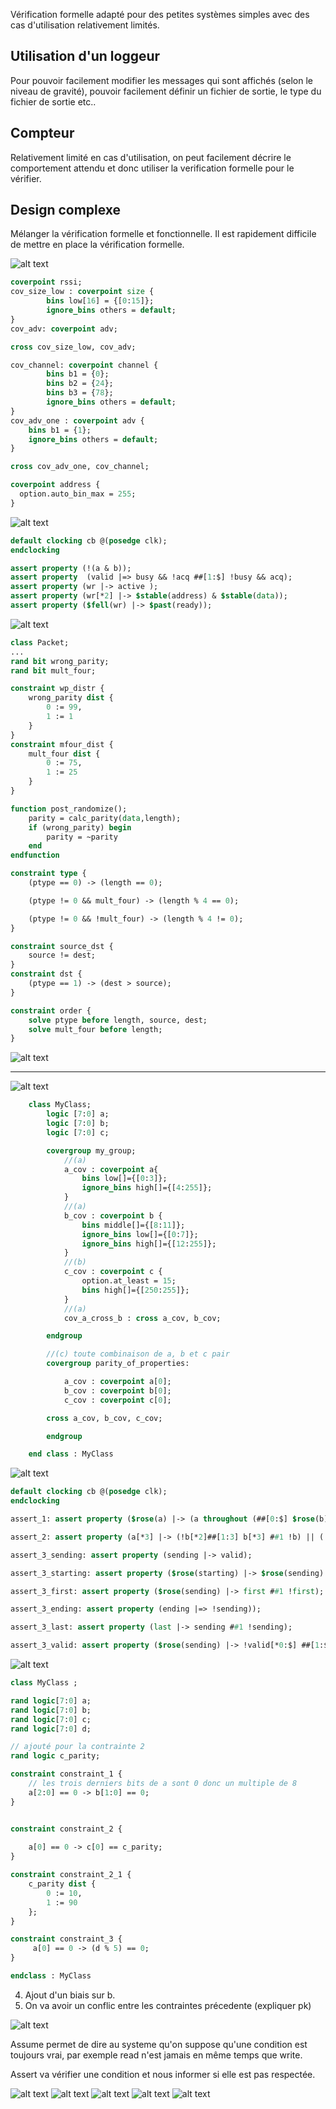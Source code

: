 Vérification formelle adapté pour des petites systèmes simples avec des cas d'utilisation relativement limités.

## Utilisation d'un loggeur

Pour pouvoir facilement modifier les messages qui sont affichés (selon le niveau de gravité), pouvoir facilement définir un fichier de sortie, le type du fichier de sortie etc..

## Compteur

Relativement limité en cas d'utilisation, on peut facilement décrire le comportement attendu et donc utiliser la verification formelle pour le vérifier.

## Design complexe

Mélanger la vérification formelle et fonctionnelle. Il est rapidement difficile de mettre en place la vérification formelle.

![alt text](image-2.png)

```sv
coverpoint rssi;
cov_size_low : coverpoint size {
        bins low[16] = {[0:15]};
        ignore_bins others = default;
}
cov_adv: coverpoint adv;

cross cov_size_low, cov_adv;

cov_channel: coverpoint channel {
        bins b1 = {0};
        bins b2 = {24};
        bins b3 = {78};
        ignore_bins others = default;
}
cov_adv_one : coverpoint adv {
    bins b1 = {1};
    ignore_bins others = default;
}

cross cov_adv_one, cov_channel;

coverpoint address {
  option.auto_bin_max = 255;
}
```

![alt text](image-3.png)

```sv
default clocking cb @(posedge clk);
endclocking

assert property (!(a & b));
assert property  (valid |=> busy && !acq ##[1:$] !busy && acq);
assert property (wr |-> active );
assert property (wr[*2] |-> $stable(address) & $stable(data));
assert property ($fell(wr) |-> $past(ready));
```

![alt text](image-4.png)

```sv
class Packet;
...
rand bit wrong_parity;
rand bit mult_four;

constraint wp_distr {
    wrong_parity dist {
        0 := 99,
        1 := 1
    }
}
constraint mfour_dist {
    mult_four dist {
        0 := 75,
        1 := 25
    }
}

function post_randomize();
    parity = calc_parity(data,length);
    if (wrong_parity) begin
        parity = ~parity
    end
endfunction

constraint type {
    (ptype == 0) -> (length == 0);

    (ptype != 0 && mult_four) -> (length % 4 == 0);

    (ptype != 0 && !mult_four) -> (length % 4 != 0);
}

constraint source_dst {
    source != dest;
}
constraint dst {
    (ptype == 1) -> (dest > source);
}

constraint order {
    solve ptype before length, source, dest;
    solve mult_four before length;
}

```

![alt text](image-5.png)

----

![alt text](image-6.png)
    
```sv
    class MyClass;
        logic [7:0] a;
        logic [7:0] b;
        logic [7:0] c;

        covergroup my_group;
            //(a)
            a_cov : coverpoint a{
                bins low[]={[0:3]};
                ignore_bins high[]={[4:255]};
            }
            //(a)
            b_cov : coverpoint b {
                bins middle[]={[8:11]};
                ignore_bins low[]={[0:7]};
                ignore_bins high[]={[12:255]};
            }
            //(b) 
            c_cov : coverpoint c {
                option.at_least = 15;
                bins high[]={[250:255]};
            }
            //(a)
            cov_a_cross_b : cross a_cov, b_cov;

        endgroup

        //(c) toute combinaison de a, b et c pair
        covergroup parity_of_properties:

            a_cov : coverpoint a[0];
            b_cov : coverpoint b[0];
            c_cov : coverpoint c[0];

        cross a_cov, b_cov, c_cov;

        endgroup

    end class : MyClass
```
![alt text](image-7.png)

```sv
default clocking cb @(posedge clk);
endclocking

assert_1: assert property ($rose(a) |-> (a throughout (##[0:$] $rose(b) ##[1:$] $rose(b) ##[1:$] $rose(b))));

assert_2: assert property (a[*3] |-> (!b[*2]##[1:3] b[*3] ##1 !b) || (!b[*6]##[1:2] b[*4:5]##1 !b));

assert_3_sending: assert property (sending |-> valid); 

assert_3_starting: assert property ($rose(starting) |-> $rose(sending) ##1 !sending);

assert_3_first: assert property ($rose(sending) |-> first ##1 !first);

assert_3_ending: assert property (ending |=> !sending));

assert_3_last: assert property (last |-> sending ##1 !sending);

assert_3_valid: assert property ($rose(sending) |-> !valid[*0:$] ##[1:$](valid && data>0));

```

![alt text](image-8.png)

```sv
class MyClass ;

rand logic[7:0] a;
rand logic[7:0] b;
rand logic[7:0] c;
rand logic[7:0] d;

// ajouté pour la contrainte 2
rand logic c_parity;

constraint constraint_1 {
    // les trois derniers bits de a sont 0 donc un multiple de 8
    a[2:0] == 0 -> b[1:0] == 0;
}


constraint constraint_2 {
    
    a[0] == 0 -> c[0] == c_parity;
}

constraint constraint_2_1 {
    c_parity dist {
        0 := 10,
        1 := 90
    };
}

constraint constraint_3 {
     a[0] == 0 -> (d % 5) == 0;
}

endclass : MyClass
```

4) Ajout d'un biais sur b. 
5) On va avoir un conflic entre les contraintes précedente (expliquer pk)


![alt text](image-9.png)

Assume permet de dire au systeme qu'on suppose qu'une condition est toujours vrai, par exemple read n'est jamais en même temps que write. 

Assert va vérifier une condition et nous informer si elle est pas respectée. 

![alt text](image-10.png)
![alt text](image-11.png)
![alt text](image-12.png)
![alt text](image-13.png)
![alt text](image-14.png)